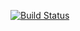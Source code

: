 [![Build Status](https://travis-ci.com/rajendragola/jasmine-unit-testing-ci.svg?branch=master)](https://travis-ci.com/rajendragola/jasmine-unit-testing-ci)